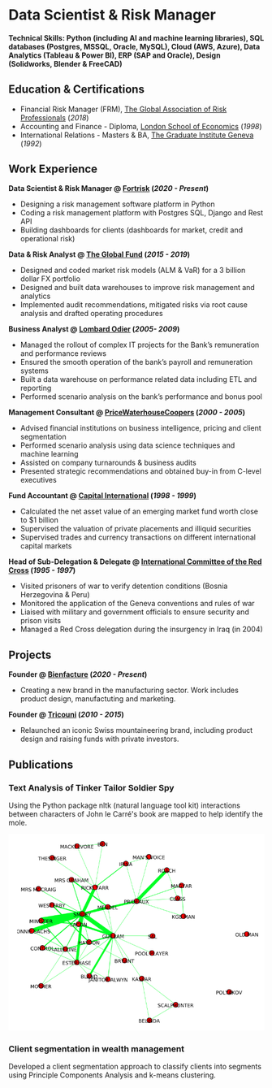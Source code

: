 # Data Scientist & Risk Manager

#### Technical Skills: Python (including AI and machine learning libraries), SQL databases (Postgres, MSSQL, Oracle, MySQL), Cloud (AWS, Azure), Data Analytics (Tableau & Power BI), ERP (SAP and Oracle), Design (Solidworks, Blender & FreeCAD)

## Education & Certifications

- Financial Risk Manager (FRM), [The Global Association of Risk Professionals](https://www.garp.org/) (_2018_)
- Accounting and Finance - Diploma, [London School of Economics](https://www.lse.ac.uk/) (_1998_)
- International Relations - Masters & BA, [The Graduate Institute Geneva](https://www.graduateinstitute.ch/) (_1992_)

## Work Experience

**Data Scientist & Risk Manager @ [Fortrisk](https://fortrisk.com) (_2020 - Present_)**
- Designing a risk management software platform in Python
- Coding a risk management platform with Postgres SQL, Django and Rest API
- Building dashboards for clients (dashboards for market, credit and operational risk)

**Data & Risk Analyst @ [The Global Fund](https://www.theglobalfund.org) (_2015 - 2019_)**
- Designed and coded market risk models (ALM & VaR) for a 3 billion dollar FX portfolio
- Designed and built data warehouses to improve risk management and analytics
- Implemented audit recommendations, mitigated risks via root cause analysis and drafted operating procedures

**Business Analyst @ [Lombard Odier](https://www.lombardodier.com) (_2005- 2009_)**
- Managed the rollout of complex IT projects for the Bank’s remuneration and performance reviews
- Ensured the smooth operation of the bank’s payroll and remuneration systems
- Built a data warehouse on performance related data including ETL and reporting
- Performed scenario analysis on the bank’s performance and bonus pool

**Management Consultant @ [PriceWaterhouseCoopers](https://www.pwc.com) (_2000 - 2005_)**
- Advised financial institutions on business intelligence, pricing and client segmentation
- Performed scenario analysis using data science techniques and machine learning
- Assisted on company turnarounds & business audits
- Presented strategic recommendations and obtained buy-in from C-level executives

**Fund Accountant @ [Capital International](https://www.capitalgroup.com) (_1998 - 1999_)**
- Calculated the net asset value of an emerging market fund worth close to $1 billion
- Supervised the valuation of private placements and illiquid securities
- Supervised trades and currency transactions on different international capital markets

**Head of Sub-Delegation & Delegate @ [International Committee of the Red Cross](https://www.ICRC.org) (_1995 - 1997_)**
- Visited prisoners of war to verify detention conditions (Bosnia Herzegovina & Peru)
- Monitored the application of the Geneva conventions and rules of war
- Liaised with military and government officials to ensure security and prison visits
- Managed a Red Cross delegation during the insurgency in Iraq (in 2004)

## Projects

**Founder @ [Bienfacture](https://www.bienfacture.com) (_2020 - Present_)**
- Creating a new brand in the manufacturing sector. Work includes product design, manufactuting and marketing.

**Founder @ [Tricouni](https://web-production-47f7.up.railway.app) (_2010 - 2015_)**
- Relaunched an iconic Swiss mountaineering brand, including product design and raising funds with private investors.

## Publications

### Text Analysis of Tinker Tailor Soldier Spy

Using the Python package nltk (natural language tool kit) interactions between characters of John le Carré's book are mapped to help identify the mole.

![Project 1](/assets/img/TinkerTailorSoldierSpy_1.png)

### Client segmentation in wealth management

Developed a client segmentation approach to classify clients into segments using Principle Components Analysis and k-means clustering.
